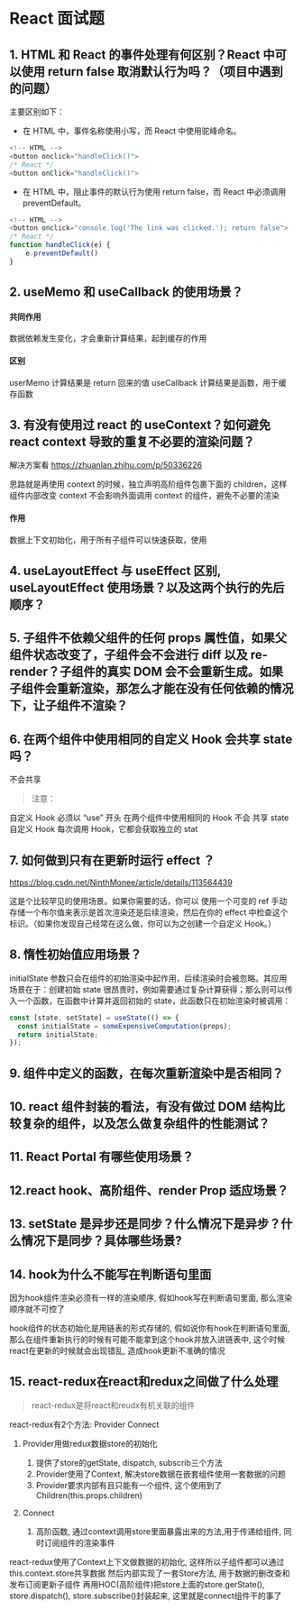 # React 面试题

## 1. HTML 和 React 的事件处理有何区别？React 中可以使用 return false 取消默认行为吗？（项目中遇到的问题）

主要区别如下：

- 在 HTML 中，事件名称使用小写，而 React 中使用驼峰命名。

```js
<!-- HTML -->
<button onclick="handleClick()">
/* React */
<button onClick="handleClick()">
```

- 在 HTML 中，阻止事件的默认行为使用 return false，而 React 中必须调用 preventDefault。

```js
<!-- HTML -->
<button onclick="console.log('The link was clicked.'); return false">
/* React */
function handleClick(e) {
    e.preventDefault()
}
```

## 2. useMemo 和 useCallback 的使用场景？

#### 共同作用

数据依赖发生变化，才会重新计算结果，起到缓存的作用

#### 区别

userMemo 计算结果是 return 回来的值
useCallback 计算结果是函数，用于缓存函数

## 3. 有没有使用过 react 的 useContext？如何避免 react context 导致的重复不必要的渲染问题？

解决方案看 https://zhuanlan.zhihu.com/p/50336226

思路就是再使用 context 的时候，独立声明高阶组件包裹下面的 children，这样组件内部改变 context 不会影响外面调用 context 的组件，避免不必要的渲染

#### 作用

数据上下文初始化，用于所有子组件可以快速获取，使用

## 4. useLayoutEffect 与 useEffect 区别, useLayoutEffect 使用场景？以及这两个执行的先后顺序？

## 5. 子组件不依赖父组件的任何 props 属性值，如果父组件状态改变了，子组件会不会进行 diff 以及 re-render？子组件的真实 DOM 会不会重新生成。如果子组件会重新渲染，那怎么才能在没有任何依赖的情况下，让子组件不渲染？

## 6. 在两个组件中使用相同的自定义 Hook 会共享 state 吗？

不会共享

> 注意：

自定义 Hook 必须以 “use” 开头
在两个组件中使用相同的 Hook 不会 共享 state
自定义 Hook 每次调用 Hook，它都会获取独立的 stat

## 7. 如何做到只有在更新时运行 effect ？

https://blog.csdn.net/NinthMonee/article/details/113564439

这是个比较罕见的使用场景。如果你需要的话，你可以 使用一个可变的 ref 手动存储一个布尔值来表示是首次渲染还是后续渲染，然后在你的 effect 中检查这个标识。（如果你发现自己经常在这么做，你可以为之创建一个自定义 Hook。）

## 8. 惰性初始值应用场景？

initialState 参数只会在组件的初始渲染中起作用，后续渲染时会被忽略。其应用场景在于：创建初始 state 很昂贵时，例如需要通过复杂计算获得；那么则可以传入一个函数，在函数中计算并返回初始的 state，此函数只在初始渲染时被调用：

```js
const [state, setState] = useState(() => {
  const initialState = someExpensiveComputation(props);
  return initialState;
});
```

## 9. 组件中定义的函数，在每次重新渲染中是否相同？

## 10. react 组件封装的看法，有没有做过 DOM 结构比较复杂的组件，以及怎么做复杂组件的性能测试？

## 11. React Portal 有哪些使用场景？

## 12.react hook、高阶组件、render Prop 适应场景？

## 13. setState 是异步还是同步？什么情况下是异步？什么情况下是同步？具体哪些场景?

## 14. hook为什么不能写在判断语句里面

因为hook组件渲染必须有一样的渲染顺序, 假如hook写在判断语句里面, 那么渲染顺序就不可控了

hook组件的状态初始化是用链表的形式存储的, 假如说你有hook在判断语句里面, 那么在组件重新执行的时候有可能不能拿到这个hook并放入进链表中, 这个时候react在更新的时候就会出现错乱, 造成hook更新不准确的情况

## 15. react-redux在react和redux之间做了什么处理

> react-redux是将react和reudx有机关联的组件

react-redux有2个方法: Provider Connect

1. Provider用做redux数据store的初始化
    1. 提供了store的getState, dispatch, subscrib三个方法
    2. Provider使用了Context, 解决store数据在嵌套组件使用一套数据的问题
    3. Provider要求内部有且只能有一个组件, 这个使用到了Children(this.props.children)

2. Connect
    1. 高阶函数, 通过context调用store里面暴露出来的方法,用于传递给组件, 同时订阅组件的渲染事件

react-redux使用了Context上下文做数据的初始化, 这样所以子组件都可以通过this.context.store共享数据
然后内部实现了一套Store方法, 用于数据的删改查和发布订阅更新子组件
再用HOC(高阶组件)把store上面的store.gerState(), store.dispatch(), store.subscribe()封装起来, 这里就是connect组件干的事了
